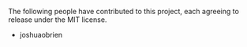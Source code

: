 The following people have contributed to this project, each agreeing to release under the MIT license.

* joshuaobrien
